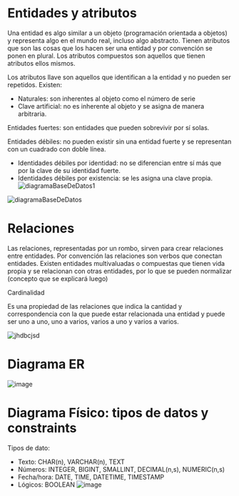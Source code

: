 # Entidades y atributos
Una entidad es algo similar a un objeto (programación orientada a objetos) y representa algo en el mundo real, incluso algo abstracto. Tienen atributos que son las cosas que los hacen ser una entidad y por convención se ponen en plural.
Los atributos compuestos son aquellos que tienen atributos ellos mismos.

Los atributos llave son aquellos que identifican a la entidad y no pueden ser repetidos. Existen:

- Naturales: son inherentes al objeto como el número de serie
- Clave artificial: no es inherente al objeto y se asigna de manera arbitraria.

Entidades fuertes: son entidades que pueden sobrevivir por sí solas.
<p>Entidades débiles: no pueden existir sin una entidad fuerte y se representan con un cuadrado con doble línea.</p>

- Identidades débiles por identidad: no se diferencian entre sí más que por la clave de su identidad fuerte.
- Identidades débiles por existencia: se les asigna una clave propia.
![diagramaBaseDeDatos1](https://user-images.githubusercontent.com/57947170/162599578-0bfb3906-3634-4420-86fb-9252f1986501.png)

![diagramaBaseDeDatos](https://user-images.githubusercontent.com/57947170/162599292-61f6517e-ef6a-4dda-84db-4472bec0d8f9.png)

# Relaciones 
Las relaciones, representadas por un rombo, sirven para crear relaciones entre entidades. Por convención las relaciones son verbos que conectan entidades. Existen entidades multivaluadas o compuestas que tienen vida propia y se relacionan con otras entidades, por lo que se pueden normalizar (concepto que se explicará luego)

Cardinalidad

<p> Es una propiedad de las relaciones que indica la cantidad y correspondencia con la que puede estar relacionada una entidad y puede ser uno a uno, uno a varios, varios a uno y varios a varios.</p>

![jhdbcjsd](https://user-images.githubusercontent.com/57947170/163229030-b682df67-8dd0-4cea-bc21-396548a93414.png)

# Diagrama ER
![image](https://user-images.githubusercontent.com/57947170/163232685-a66e7751-1866-49cb-88bc-4b2102bd62ca.png)
# Diagrama Físico: tipos de datos y constraints
Tipos de dato:

- Texto: CHAR(n), VARCHAR(n), TEXT
- Números: INTEGER, BIGINT, SMALLINT, DECIMAL(n,s), NUMERIC(n,s)
- Fecha/hora: DATE, TIME, DATETIME, TIMESTAMP
- Lógicos: BOOLEAN
![image](https://user-images.githubusercontent.com/57947170/163232851-bba088a5-e2b5-4128-910b-a302bf1238e5.png)
